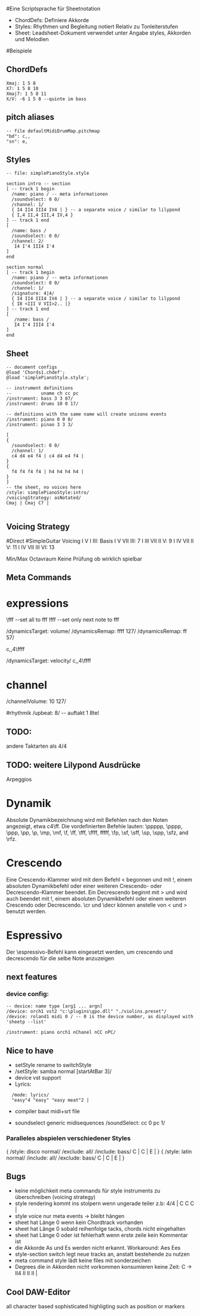 #Eine Scriptsprache für Sheetnotation

 - ChordDefs: Definiere Akkorde
 - Styles: Rhythmen und Begleitung notiert Relativ zu Tonleiterstufen
 - Sheet: Leadsheet-Dokument verwendet unter Angabe styles, Akkorden und Melodien

#Beispiele
## ChordDefs

```
Xmaj: 1 5 8
X7: 1 5 8 10
Xmaj7: 1 5 8 11
X/V: -6 1 5 8 --quinte im bass
```

## pitch aliases
```
-- file defaultMidiDrumMap.pitchmap
"bd": c,,
"sn": e, 
```

## Styles
```
-- file: simplePianoStyle.style

section intro -- section
[ -- track 1 begin
  /name: piano / -- meta informationen
  /soundselect: 0 0/
  /channel: 1/
  { I4 II4 III4 IV4 | } -- a separate voice / similar to lilypond
  { I,4 II,4 III,4 IV,4 } 
] -- track 1 end
[
  /name: bass /
  /soundselect: 0 0/
  /channel: 2/
   I4 I'4 III4 I'4
]
end

section normal
[ -- track 1 begin
  /name: piano / -- meta informationen
  /soundselect: 0 0/
  /channel: 1/
  /signature: 4|4/
  { I4 II4 III4 IV4 | } -- a separate voice / similar to lilypond
  { I8 <III V VII>2.. |}    
] -- track 1 end
[
   /name: bass /
   I4 I'4 III4 I'4
]
end

```

## Sheet

```
-- document configs
@load 'Chords1.chdef';
@load 'simplePianoStyle.style';

-- instrument definitions
--           uname ch cc pc
/instrument: bass 3 3 87/
/instrument: drums 10 0 17/

-- definitions with the same name will create unisono events
/instrument: piano 0 0 0/
/instrument: pinao 3 3 3/

[
{ 
  /soundselect: 0 0/ 
  /channel: 1/
  c4 d4 e4 f4 | c4 d4 e4 f4 | 
}
{ 
  f4 f4 f4 f4 | h4 h4 h4 h4 | 
}
] 
-- the sheet, no voices here
/style: simplePianoStyle:intro/
/voicingStrategy: asNotated/
Cmaj | Cmaj C7 |


```

## Voicing Strategy
#Direct
#SimpleGuitar
 Voicing I V I III: Basis
 	 I V VII III: 7
	 I III VII II V: 9
	 I IV VII II V: 11
	 I IV VII III VI: 13

 Min/Max Octavraum
 Keine Prüfung ob wirklich spielbar

## Meta Commands
# expressions

\fff --set all to fff
!fff --set only next note to fff

/dynamicsTarget: volume/
/dynamicsRemap: ffff 127/
/dynamicsRemap: ff 57/

 c,,4\ffff

/dynamicsTarget: velocity/
 c,,4\ffff

# channel
/channelVolume: 10 127/

#rhythmik
/upbeat: 8/ -- auftakt 1 8tel

## TODO:
andere Taktarten als 4/4

## TODO: weitere Lilypond Ausdrücke

Arpeggios

# Dynamik
Absolute Dynamikbezeichnung wird mit Befehlen nach den Noten angezeigt, etwa c4\ff. Die vordefinierten Befehle lauten: \ppppp, \pppp, \ppp, \pp, \p, \mp, \mf, \f, \ff, \fff, \ffff, fffff, \fp, \sf, \sff, \sp, \spp, \sfz, and \rfz. 

# Crescendo
Eine Crescendo-Klammer wird mit dem Befehl \< begonnen und mit \!, einem absoluten Dynamikbefehl oder einer weiteren Crescendo- oder Decrescendo-Klammer beendet. Ein Decrescendo beginnt mit \> und wird auch beendet mit \!, einem absoluten Dynamikbefehl oder einem weiteren Crescendo oder Decrescendo. \cr und \decr können anstelle von \< und \> benutzt werden.

# Espressivo
Der \espressivo-Befehl kann eingesetzt werden, um crescendo und decrescendo für die selbe Note anzuzeigen


## next features

### device config:
  ```
  -- device: name type [arg1 ... argn]
  /device: orch1 vst2 "c:\plugins\gpo.dll" "./violins.preset"/
  /device: roland1 midi 0 / -- 0 is the device number, as displayed with 'sheetp --list'

  /instrument: piano orch1 nChanel nCC nPC/

  ```


## Nice to have
- setStyle rename to switchStyle
- /setStyle: samba normal [startAtBar 3]/ 
- device vst support
- Lyrics:
```
  /mode: lyrics/
  "easy"4 "easy" "easy meat"2 |
```
  - compiler baut midi+srt file

- soundselect generic midisequences
  /soundSelect: cc 0 pc 1/
### Paralleles abspielen verschiedener Styles

{
  /style: disco normal/
  /exclude: all/
  /include: bass/
  C | C | E |
}
{
  /style: latin normal/
  /include: all/
  /exclude: bass/
  C | C | E |
}


## Bugs
 - keine möglichkeit meta commands für style instruments zu überschreiben (voicing strategy)
 - style rendering kommt ins stolpern wenn ungerade teiler z.b: 4/4 | C C C |  
 - style voice nur meta events -> bleibt hängen
 - sheet hat Länge 0 wenn kein Chordtrack vorhanden
 - sheet hat Länge 0 sobald reihenfolge tacks, chords nicht eingehalten
 - sheet hat Länge 0 oder ist fehlerhaft wenn erste zeile kein Kommentar ist
 - die Akkorde As und Es werden nicht erkannt. Workaround: Aes Ees
 - style-section switch legt neue tracks an, anstatt bestehende zu nutzen 
 - meta command style lädt keine files mit sonderzeichen
 - Degrees die in Akkorden nicht vorkommen konsumieren keine Zeit: C -> II4 II II II |

## Cool DAW-Editor
all character based 
sophisticated highligting such as position or markers
